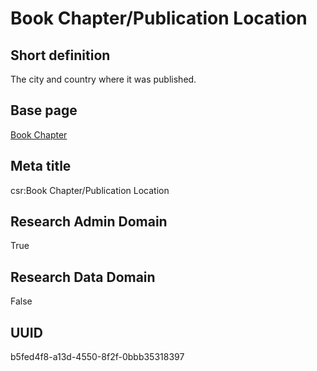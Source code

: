 # Book Chapter/Publication Location
## Short definition
The city and country where it was published.
## Base page
[Book Chapter](../../Objects/Book%20Chapter.md)
## Meta title
csr:Book Chapter/Publication Location
## Research Admin Domain
True
## Research Data Domain
False
## UUID
b5fed4f8-a13d-4550-8f2f-0bbb35318397
